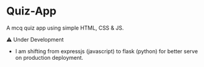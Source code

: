 # Quiz-App
A mcq quiz app using simple HTML, CSS &amp; JS.


⚠️ Under Development
- I am shifting from expressjs (javascript) to flask (python) for better serve on production deployment.